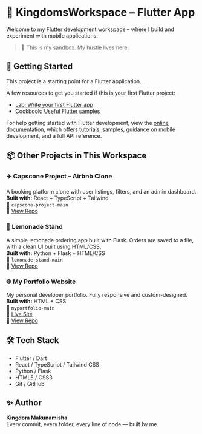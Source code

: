 # 👑 KingdomsWorkspace – Flutter App

Welcome to my Flutter development workspace – where I build and experiment with mobile applications.

> 🧠 This is my sandbox. My hustle lives here.

## 🚀 Getting Started

This project is a starting point for a Flutter application.

A few resources to get you started if this is your first Flutter project:

- [Lab: Write your first Flutter app](https://docs.flutter.dev/get-started/codelab)
- [Cookbook: Useful Flutter samples](https://docs.flutter.dev/cookbook)

For help getting started with Flutter development, view the
[online documentation](https://docs.flutter.dev/), which offers tutorials,
samples, guidance on mobile development, and a full API reference.

## 📦 Other Projects in This Workspace

### ✈️ Capscone Project – Airbnb Clone  
A booking platform clone with user listings, filters, and an admin dashboard.  
**Built with:** React + TypeScript + Tailwind  
📂 `capscone-project-main`  
🔗 [View Repo](https://github.com/kingdomMak/capscone-project)

### 🍋 Lemonade Stand  
A simple lemonade ordering app built with Flask. Orders are saved to a file, with a clean UI built using HTML/CSS.  
**Built with:** Python + Flask + HTML/CSS  
📂 `lemonade-stand-main`  
🔗 [View Repo](https://github.com/kingdomMak/lemonade-stand)

### 🌐 My Portfolio Website  
My personal developer portfolio. Fully responsive and custom-designed.  
**Built with:** HTML + CSS  
📂 `myportfolio-main`  
🔗 [Live Site](https://tshedza-portfolio.vercel.app/)  
🔗 [View Repo](https://github.com/kingdomMak/myportfolio)

## 🛠 Tech Stack

- Flutter / Dart
- React / TypeScript / Tailwind CSS  
- Python / Flask  
- HTML5 / CSS3  
- Git / GitHub

## ✨ Author

**Kingdom Makunamisha**  
Every commit, every folder, every line of code — built by me.

